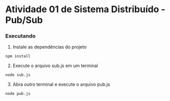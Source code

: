 # Atividade 01 de Sistema Distribuído - Pub/Sub

### Executando
1. Instale as dependências do projeto
```
npm install
```
2. Execute o arquivo sub.js em um terminal
```
node sub.js
```
3. Abra outro terminal e execute o arquivo pub.js
```
node pub.js
```
